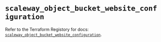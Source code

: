# `scaleway_object_bucket_website_configuration`

Refer to the Terraform Registory for docs: [`scaleway_object_bucket_website_configuration`](https://registry.terraform.io/providers/scaleway/scaleway/2.17.0/docs/resources/object_bucket_website_configuration).
